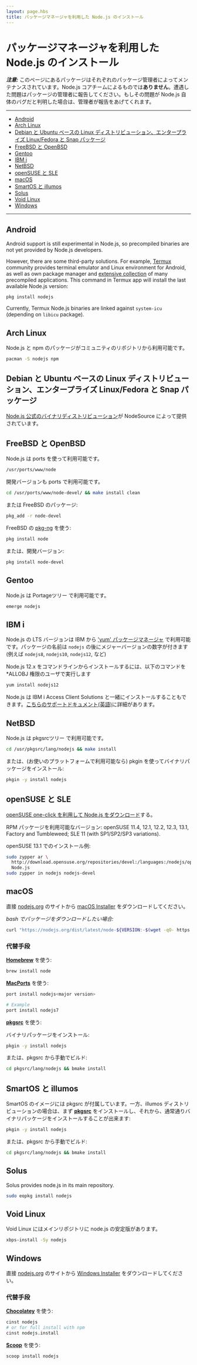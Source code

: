 ```yaml
---
layout: page.hbs
title: パッケージマネージャを利用した Node.js のインストール
---
```


# <!-- Installing Node.js via package manager -->パッケージマネージャを利用した Node.js のインストール


<!-- ***Note:*** The packages on this page are maintained and supported by their respective packagers, **not** the Node.js core team. Please report any issues you encounter to the package maintainer. If it turns out your issue is a bug in Node.js itself, the maintainer will report the issue upstream. -->
***注意:*** このページにあるパッケージはそれぞれのパッケージ管理者によってメンテナンスされています。Node.js コアチームによるものでは**ありません**。遭遇した問題はパッケージの管理者に報告してください。もしその問題が Node.js 自体のバグだと判明した場合は、管理者が報告をあげてくれます。

----------------------------

* [Android](#android)
* [Arch Linux](#arch-linux)
* [Debian と Ubuntu ベースの Linux ディストリビューション、エンタープライズ Linux/Fedora と Snap パッケージ](#debian-and-ubuntu-based-linux-distributions-enterprise-linux-fedora-and-snap-packages)
* [FreeBSD と OpenBSD](#freebsd-openbsd)
* [Gentoo](#gentoo)
* [IBM i](#ibm-i)
* [NetBSD](#netbsd)
* [openSUSE と SLE](#opensuse-and-sle)
* [macOS](#macos)
* [SmartOS と illumos](#smartos-and-illumos)
* [Solus](#solus)
* [Void Linux](#void-linux)
* [Windows](#windows)

----------------------------

## Android

Android support is still experimental in Node.js, so precompiled binaries are not yet provided by Node.js developers.

However, there are some third-party solutions. For example, [Termux](https://termux.com/) community provides terminal emulator and Linux environment for Android, as well as own package manager and [extensive collection](https://github.com/termux/termux-packages) of many precompiled applications. This command in Termux app will install the last available Node.js version:

```bash
pkg install nodejs
```

Currently, Termux Node.js binaries are linked against `system-icu` (depending on `libicu` package).

## Arch Linux

<!-- Node.js and npm packages are available in the Community Repository. -->
Node.js と npm のパッケージがコミュニティのリポジトリから利用可能です。

```bash
pacman -S nodejs npm
```


## <!--debian-and-ubuntu-based-linux-distributions-enterprise-linux-fedora-and-snap-packages-->Debian と Ubuntu ベースの Linux ディストリビューション、エンタープライズ Linux/Fedora と Snap パッケージ

<!-- [Official Node.js binary distributions](https://github.com/nodesource/distributions/blob/master/README.md) are provided by NodeSource. -->
[Node.js 公式のバイナリディストリビューション](https://github.com/nodesource/distributions/blob/master/README.md)が NodeSource によって提供されています。

<!-- ## FreeBSD and OpenBSD -->
## FreeBSD と OpenBSD

<!-- Node.js is available through the ports system. -->
Node.js は ports を使って利用可能です。

```bash
/usr/ports/www/node
```

<!-- Development versions are also available using ports -->
開発バージョンも ports で利用可能です。

```bash
cd /usr/ports/www/node-devel/ && make install clean
```

<!-- Or packages on FreeBSD: -->
または FreeBSD のパッケージ:

```bash
pkg_add -r node-devel
```

<!-- Using [pkg-ng](https://wiki.freebsd.org/pkgng) on FreeBSD -->
FreeBSD の [pkg-ng](https://wiki.freebsd.org/pkgng) を使う:

```bash
pkg install node
```

<!-- Or the development versions: -->
または、開発バージョン:

```bash
pkg install node-devel
```


## Gentoo

<!-- Node.js is available in the portage tree. -->
Node.js は Portageツリー で利用可能です。

```bash
emerge nodejs
```

## IBM i

<!-- LTS versions of Node.js are available from IBM, and are available via [the 'yum' package manager](http://ibm.biz/ibmi-rpms). The package name is `nodejs` followed by the major version number (for instance, `nodejs8`, `nodejs10`, `nodejs12`, etc) -->

Node.js の LTS バージョンは IBM から ['yum' パッケージマネージャ](http://ibm.biz/ibmi-rpms) で利用可能です。パッケージの名前は `nodejs` の後にメジャーバージョンの数字が付きます(例えば `nodejs8`, `nodejs10`, `nodejs12`, など)

<!-- To install Node.js 12.x from the command line, run the following as a user with \*ALLOBJ special authority: -->

Node.js 12.x をコマンドラインからインストールするには、以下のコマンドを \*ALLOBJ 権限のユーザで実行します

```bash
yum install nodejs12
```

<!-- Node.js can also be installed with the IBM i Access Client Solutions product. See [this support document](http://www-01.ibm.com/support/docview.wss?uid=nas8N1022619) for more details -->

Node.js は IBM i Access Client Solutions と一緒にインストールすることもできます。[こちらのサポートドキュメント(英語)](http://www-01.ibm.com/support/docview.wss?uid=nas8N1022619)に詳細があります。

## NetBSD

<!-- Node.js is available in the pkgsrc tree: -->
Node.js は pkgsrcツリー で利用可能です。

```bash
cd /usr/pkgsrc/lang/nodejs && make install
```

<!-- Or install a binary package (if available for your platform) using pkgin: -->
または、(お使いのプラットフォームで利用可能なら) pkgin を使ってバイナリパッケージをインストール:

```bash
pkgin -y install nodejs
```


<!-- ## openSUSE and SLE -->
## <!--opensuse-and-sle-->openSUSE と SLE

<!-- [Download Node.js via openSUSE one-click](http://software.opensuse.org/download.html?project=devel%3Alanguages%3Anodejs&package=nodejs). -->
[openSUSE one-click を利用して Node.js をダウンロード](http://software.opensuse.org/download.html?project=devel%3Alanguages%3Anodejs&package=nodejs)する。

<!-- Available RPM packages for: openSUSE 11.4, 12.1, 12.2, 12.3, 13.1, Factory and Tumbleweed; SLE 11 (with SP1/SP2/SP3 variations). -->
RPM パッケージを利用可能なバージョン: openSUSE 11.4, 12.1, 12.2, 12.3, 13.1, Factory and Tumbleweed; SLE 11 (with SP1/SP2/SP3 variations).

<!-- Example install on openSUSE 13.1: -->
openSUSE 13.1 でのインストール例:

```bash
sudo zypper ar \
  http://download.opensuse.org/repositories/devel:/languages:/nodejs/openSUSE_13.1/ \
  Node.js
sudo zypper in nodejs nodejs-devel
```


## macOS

<!-- Simply download the [macOS Installer](https://nodejs.org/#download) direct from the [nodejs.org](https://nodejs.org) web site. -->
直接 [nodejs.org](https://nodejs.org) のサイトから [macOS Installer](https://nodejs.org/#download) をダウンロードしてください。

<!-- _If you want to download the package with bash:_ -->
_bash でパッケージをダウンロードしたい場合:_

```bash
curl "https://nodejs.org/dist/latest/node-${VERSION:-$(wget -qO- https://nodejs.org/dist/latest/ | sed -nE 's|.*>node-(.*)\.pkg</a>.*|\1|p')}.pkg" > "$HOME/Downloads/node-latest.pkg" && sudo installer -store -pkg "$HOME/Downloads/node-latest.pkg" -target "/"
```

### 代替手段

**[Homebrew](https://brew.sh/)** を使う:

```bash
brew install node
```

**[MacPorts](https://www.macports.org/)** を使う:

```bash
port install nodejs<major version>

# Example
port install nodejs7
```

**[pkgsrc](https://pkgsrc.joyent.com/install-on-osx/)** を使う:

<!-- Install the binary package: -->
バイナリパッケージをインストール:

```bash
pkgin -y install nodejs
```

<!-- Or build manually from pkgsrc: -->
または、pkgsrc から手動でビルド:

```bash
cd pkgsrc/lang/nodejs && bmake install
```

<!-- ## SmartOS and illumos -->
## <!--smartos-and-illumos-->SmartOS と illumos

<!-- SmartOS images come with pkgsrc pre-installed.  On other illumos distributions, first install **[pkgsrc](https://pkgsrc.joyent.com/install-on-illumos/)**, then you may install the binary package as normal: -->
SmartOS のイメージには pkgsrc が付属しています。一方、illumos ディストリビューションの場合は、まず **[pkgsrc](https://pkgsrc.joyent.com/install-on-illumos/)** をインストールし、それから、通常通りバイナリパッケージをインストールすることが出来ます:

```bash
pkgin -y install nodejs
```

<!-- Or build manually from pkgsrc: -->
または、pkgsrc から手動でビルド:

```bash
cd pkgsrc/lang/nodejs && bmake install
```


## Solus

Solus provides node.js in its main repository.

```bash
sudo eopkg install nodejs
```


## Void Linux

<!-- Void Linux ships node.js stable in the main repository. -->
Void Linux にはメインリポジトリに node.js の安定版があります。

```bash
xbps-install -Sy nodejs
```


## Windows

<!-- Simply download the [Windows Installer](https://nodejs.org/#download) directly from the [nodejs.org](https://nodejs.org) web site. -->
直接 [nodejs.org](https://nodejs.org) のサイトから [Windows Installer](https://nodejs.org/#download) をダウンロードしてください。

### 代替手段

**[Chocolatey](https://chocolatey.org/)** を使う:

```bash
cinst nodejs
# or for full install with npm
cinst nodejs.install
```

**[Scoop](https://scoop.sh/)** を使う:

```bash
scoop install nodejs
```
